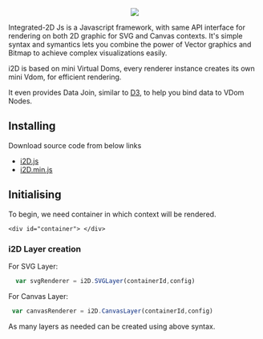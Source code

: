 <p align="center"> 
  <img src="https://avatars0.githubusercontent.com/u/33233302?s=400&u=5fce4d3bd8100ad7ea284d12b948e5f09444dd55&v=4">
</p>
Integrated-2D Js is a Javascript framework, with same API interface for rendering on both 2D graphic for SVG and Canvas contexts. It's simple syntax and symantics lets you combine the power of Vector graphics and Bitmap to achieve complex visualizations easily.

i2D is based on mini Virtual Doms, every renderer instance creates its own mini Vdom, for efficient rendering.

It even provides Data Join, similar to [D3](https://d3js.org/), to help you bind data to VDom Nodes.

## Installing

Download source code from below links

* [i2D.js](https://raw.githubusercontent.com/I2djs/I2D/master/dist/i2d.js) 
* [i2D.min.js](https://raw.githubusercontent.com/I2djs/I2D/master/dist/i2d.min.js) 

## Initialising

To begin, we need container in which context will be rendered.

``` <div id="container"> </div> ```

### i2D Layer creation

For SVG Layer:
  ```javascript
    var svgRenderer = i2D.SVGLayer(containerId,config)
  ```
  
For Canvas Layer: 
   ```javascript
    var canvasRenderer = i2D.CanvasLayer(containerId,config)
  ```
  As many layers as needed can be created using above syntax. 
    
